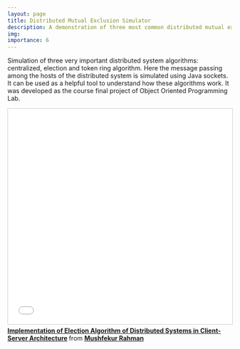 ```yaml
---
layout: page
title: Distributed Mutual Exclusion Simulator
description: A demonstration of three most common distributed mutual exclusion algorithms (e.g. centralized, election and token ring
img:
importance: 6
---
```


Simulation of three very important distributed system algorithms: centralized, election and token ring algorithm. Here the message passing among the hosts of the distributed system is simulated using Java sockets. It can be used as a helpful tool to understand how these algorithms work. It was developed as the course final project of Object Oriented Programming Lab.

<iframe src="//www.slideshare.net/slideshow/embed_code/key/LvSaVBrse7Pzsk" width="595" height="485" frameborder="0" marginwidth="0" marginheight="0" scrolling="no" style="border:1px solid #CCC; border-width:1px; margin-bottom:5px; max-width: 100%;" allowfullscreen> </iframe> <div style="margin-bottom:5px"> <strong> <a href="//www.slideshare.net/mushfekurrahman/implementation-of-election-algorithm-of-distributed-systems-in-clientserver-architecture" title="Implementation of Election Algorithm of Distributed Systems in Client-Server Architecture" target="_blank">Implementation of Election Algorithm of Distributed Systems in Client-Server Architecture</a> </strong> from <strong><a href="https://www.slideshare.net/mushfekurrahman" target="_blank">Mushfekur Rahman</a></strong> </div>

